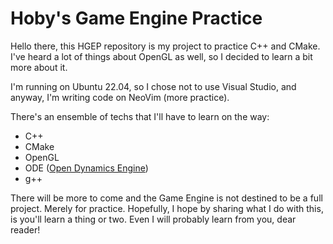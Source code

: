 # Hoby's Game Engine Practice

Hello there, this HGEP repository is my project to practice C++ and CMake. I've heard a lot of things about OpenGL as well, so I decided to 
learn a bit more about it.

I'm running on Ubuntu 22.04, so I chose not to use Visual Studio, and anyway, I'm writing code on NeoVim (more practice).

There's an ensemble of techs that I'll have to learn on the way:
- C++
- CMake
- OpenGL
- ODE ([Open Dynamics Engine](https://www.ode.org/))
- g++

There will be more to come and the Game Engine is not destined to be a full project. Merely for practice. Hopefully, I hope by sharing what I do
with this, is you'll learn a thing or two. Even I will probably learn from you, dear reader!
